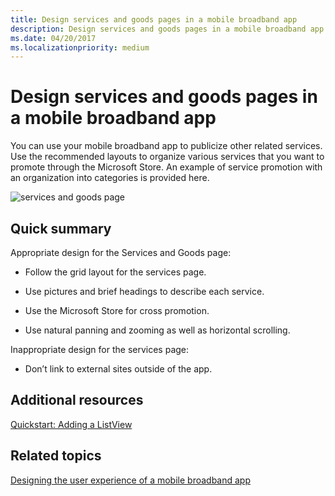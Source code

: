 ```yaml
---
title: Design services and goods pages in a mobile broadband app
description: Design services and goods pages in a mobile broadband app
ms.date: 04/20/2017
ms.localizationpriority: medium
---
```


# Design services and goods pages in a mobile broadband app


You can use your mobile broadband app to publicize other related services. Use the recommended layouts to organize various services that you want to promote through the Microsoft Store. An example of service promotion with an organization into categories is provided here.

![services and goods page](images/mb-fig1-services-and-goods-page.png)

## <span id="Quick_summary"></span><span id="quick_summary"></span><span id="QUICK_SUMMARY"></span>Quick summary


Appropriate design for the Services and Goods page:

-   Follow the grid layout for the services page.

-   Use pictures and brief headings to describe each service.

-   Use the Microsoft Store for cross promotion.

-   Use natural panning and zooming as well as horizontal scrolling.

Inappropriate design for the services page:

-   Don’t link to external sites outside of the app.

## <span id="Additional_resources"></span><span id="additional_resources"></span><span id="ADDITIONAL_RESOURCES"></span>Additional resources


[Quickstart: Adding a ListView](/previous-versions/windows/apps/hh465496(v=win.10))

## <span id="related_topics"></span>Related topics


[Designing the user experience of a mobile broadband app](designing-the-user-experience-of-a-mobile-broadband-app.md)

 

